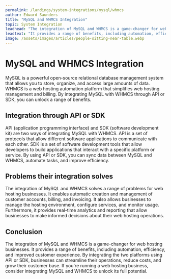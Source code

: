 ```yaml
---
permalink: /landings/system-integrations/mysql/whmcs
author: Edward Saunders
title: "MySQL and WHMCS Integration"
topic: System Integration
leadhead: "The integration of MySQL and WHMCS is a game-changer for web hosting businesses"
leadtext: "It provides a range of benefits, including automation, efficiency, and improved customer experience. By integrating the two platforms using API or SDK, businesses can streamline their operations, reduce costs, and grow their customer base. If you're running a web hosting business, consider integrating MySQL and WHMCS to unlock its full potential."
image: /assets/images/articles/people-sitting-near-table.webp
---
```

<div class="arttext">  <h1>MySQL and WHMCS Integration</h1>
  <p>MySQL is a powerful open-source relational database management system that allows you to store, organize, and access large amounts of data. WHMCS is a web hosting automation platform that simplifies web hosting management and billing. By integrating MySQL with WHMCS through API or SDK, you can unlock a range of benefits.</p>
  
  <h2>Integration through API or SDK</h2>
  <p>API (application programming interface) and SDK (software development kit) are two ways of integrating MySQL with WHMCS. API is a set of protocols that allow different software applications to communicate with each other. SDK is a set of software development tools that allow developers to build applications that interact with a specific platform or service. By using API or SDK, you can sync data between MySQL and WHMCS, automate tasks, and improve efficiency.</p>
  
  <h2>Problems their integration solves</h2>
  <p>The integration of MySQL and WHMCS solves a range of problems for web hosting businesses. It enables automatic creation and management of customer accounts, billing, and invoicing. It also allows businesses to manage the hosting environment, configure services, and monitor usage. Furthermore, it provides real-time analytics and reporting that allow businesses to make informed decisions about their web hosting operations.</p>

  <h2>Conclusion</h2>
  <p>The integration of MySQL and WHMCS is a game-changer for web hosting businesses. It provides a range of benefits, including automation, efficiency, and improved customer experience. By integrating the two platforms using API or SDK, businesses can streamline their operations, reduce costs, and grow their customer base. If you're running a web hosting business, consider integrating MySQL and WHMCS to unlock its full potential.</p>

</div>